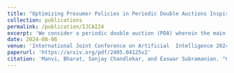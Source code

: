 ```yaml
---
title: "Optimizing Prosumer Policies in Periodic Double Auctions Inspired by Equilibrium Analysis (Extended Version)"
collection: publications
permalink: /publication/IJCAI24
excerpt: 'We consider a periodic double auction (PDA) wherein the main participants are wholesale suppliers and brokers representing retailers. The suppliers are represented by a composite supply curve and the brokers are represented by individual bids. Additionally, the brokers can participate in small-scale selling by placing individual asks; hence, they act as prosumers. Specifically, in a PDA, the prosumers who are net buyers have multiple opportunities to buy or sell multiple units of a commodity with the aim of minimizing the cost of buying across multiple rounds of the PDA. Formulating optimal bidding strategies for such a PDA setting involves planning across current and future rounds while considering the bidding strategies of other agents. In this work, we propose Markov perfect Nash equilibrium (MPNE) policies for a setup where multiple prosumers with knowledge of the composite supply curve compete to procure commodities. Thereafter, the MPNE policies are used to develop an algorithm called MPNE-BBS for the case wherein the prosumers need to re-construct an approximate composite supply curve using past auction information. The efficacy of the proposed algorithm is demonstrated on the PowerTAC wholesale market simulator against several baselines and state-of-the-art bidding policies.'
date: 2024-08-06
venue: 'International Joint Conference on Artificial  Intelligence 2024'
paperurl: 'https://arxiv.org/pdf/2405.04125v2'
citation: 'Manvi, Bharat, Sanjay Chandlekar, and Easwar Subramanian. "Optimizing Prosumer Policies in Periodic Double Auctions Inspired by Equilibrium Analysis (Extended Version)." arXiv preprint arXiv:2405.04125 (2024).'
---
```


